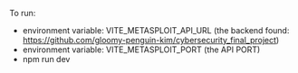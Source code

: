 To run:  
- environment variable: VITE_METASPLOIT_API_URL (the backend found: https://github.com/gloomy-penguin-kim/cybersecurity_final_project) 
- environment variable: VITE_METASPLOIT_PORT (the API PORT)
- npm run dev 


                
